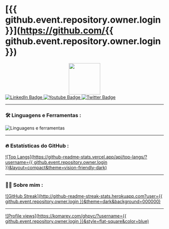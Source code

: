 # [{{ github.event.repository.owner.login }}](https://github.com/{{ github.event.repository.owner.login }})

<div id="header" align="center">
  <img src="https://media.giphy.com/media/M9gbBd9nbDrOTu1Mqx/giphy.gif" width="100"/>
</div>

<div id="badges">
  <a href="seu-linkedin-url">
    <img src="https://img.shields.io/badge/LinkedIn-blue?style=for-the-badge&logo=linkedin&logoColor=white" alt="LinkedIn Badge"/>
  </a>
  <a href="seu-youtube-url">
    <img src="https://img.shields.io/badge/YouTube-red?style=for-the-badge&logo=youtube&logoColor=white" alt="Youtube Badge"/>
  </a>
  <a href="seu-twitter-url">
    <img src="https://img.shields.io/badge/Twitter-blue?style=for-the-badge&logo=twitter&logoColor=white" alt="Twitter Badge"/>
  </a>
</div>

---

### :hammer_and_wrench: Linguagens e Ferramentas :

![Linguagens e ferramentas](https://uploads.sitepoint.com/wp-content/uploads/2021/12/1638981958language-tool.png)

---

### :fire: Estatísticas do GitHub :

[![Top Langs](https://github-readme-stats.vercel.app/api/top-langs/?username={{ github.event.repository.owner.login }}&layout=compact&theme=vision-friendly-dark)](https://github.com/anuraghazra/github-readme-stats)

---

### :woman_technologist: Sobre mim :

[![GitHub Streak](http://github-readme-streak-stats.herokuapp.com?user={{ github.event.repository.owner.login }}&theme=dark&background=000000)](https://git.io/streak-stats)

---

[![Profile views](https://komarev.com/ghpvc/?username={{ github.event.repository.owner.login }}&style=flat-square&color=blue)](https://github.com/username)
